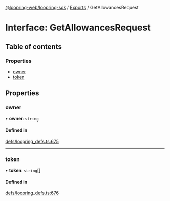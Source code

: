 [@loopring-web/loopring-sdk](../README.md) / [Exports](../modules.md) / GetAllowancesRequest

# Interface: GetAllowancesRequest

## Table of contents

### Properties

- [owner](GetAllowancesRequest.md#owner)
- [token](GetAllowancesRequest.md#token)

## Properties

### owner

• **owner**: `string`

#### Defined in

[defs/loopring_defs.ts:675](https://github.com/Loopring/loopring_sdk/blob/edf273a/src/defs/loopring_defs.ts#L675)

___

### token

• **token**: `string`[]

#### Defined in

[defs/loopring_defs.ts:676](https://github.com/Loopring/loopring_sdk/blob/edf273a/src/defs/loopring_defs.ts#L676)
